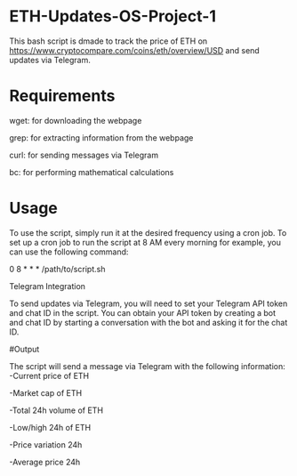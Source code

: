 # ETH-Updates-OS-Project-1

This bash script is dmade to track the price of ETH on https://www.cryptocompare.com/coins/eth/overview/USD and send updates via Telegram.

# Requirements

wget: for downloading the webpage

grep: for extracting information from the webpage

curl: for sending messages via Telegram

bc: for performing mathematical calculations

# Usage

To use the script, simply run it at the desired frequency using a cron job.
To set up a cron job to run the script at 8 AM every morning for example, you can use the following command:

0 8 * * * /path/to/script.sh

Telegram Integration

To send updates via Telegram, you will need to set your Telegram API token and chat ID in the script. You can obtain your API token by creating a bot and chat ID by starting a conversation with the bot and asking it for the chat ID.

#Output

The script will send a message via Telegram with the following information:
-Current price of ETH

-Market cap of ETH

-Total 24h volume of ETH

-Low/high 24h of ETH

-Price variation 24h

-Average price 24h
